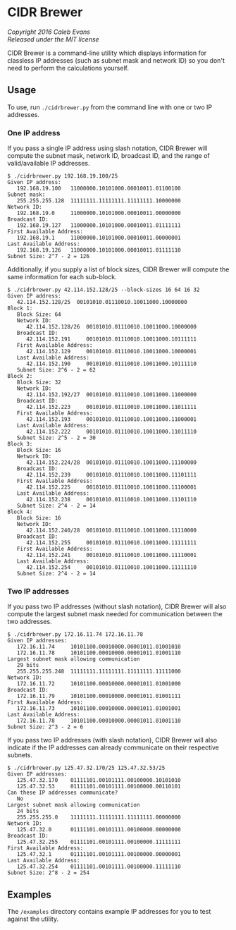 # CIDR Brewer

*Copyright 2016 Caleb Evans*  
*Released under the MIT license*

CIDR Brewer is a command-line utility which displays information for classless
IP addresses (such as subnet mask and network ID) so you don't need to perform
the calculations yourself.

## Usage

To use, run `./cidrbrewer.py` from the command line with one or two IP
addresses.

### One IP address

If you pass a single IP address using slash notation, CIDR Brewer will compute
the subnet mask, network ID, broadcast ID, and the range of valid/available IP
addresses.

```
$ ./cidrbrewer.py 192.168.19.100/25
Given IP address:
   192.168.19.100   11000000.10101000.00010011.01100100
Subnet mask:
   255.255.255.128  11111111.11111111.11111111.10000000
Network ID:
   192.168.19.0     11000000.10101000.00010011.00000000
Broadcast ID:
   192.168.19.127   11000000.10101000.00010011.01111111
First Available Address:
   192.168.19.1     11000000.10101000.00010011.00000001
Last Available Address:
   192.168.19.126   11000000.10101000.00010011.01111110
Subnet Size: 2^7 - 2 = 126
```

Additionally, if you supply a list of block sizes, CIDR Brewer will compute the
same information for each sub-block.

```
$ ./cidrbrewer.py 42.114.152.128/25 --block-sizes 16 64 16 32
Given IP address:
   42.114.152.128/25  00101010.01110010.10011000.10000000
Block 1:
   Block Size: 64
   Network ID:
      42.114.152.128/26  00101010.01110010.10011000.10000000
   Broadcast ID:
      42.114.152.191     00101010.01110010.10011000.10111111
   First Available Address:
      42.114.152.129     00101010.01110010.10011000.10000001
   Last Available Address:
      42.114.152.190     00101010.01110010.10011000.10111110
   Subnet Size: 2^6 - 2 = 62
Block 2:
   Block Size: 32
   Network ID:
      42.114.152.192/27  00101010.01110010.10011000.11000000
   Broadcast ID:
      42.114.152.223     00101010.01110010.10011000.11011111
   First Available Address:
      42.114.152.193     00101010.01110010.10011000.11000001
   Last Available Address:
      42.114.152.222     00101010.01110010.10011000.11011110
   Subnet Size: 2^5 - 2 = 30
Block 3:
   Block Size: 16
   Network ID:
      42.114.152.224/28  00101010.01110010.10011000.11100000
   Broadcast ID:
      42.114.152.239     00101010.01110010.10011000.11101111
   First Available Address:
      42.114.152.225     00101010.01110010.10011000.11100001
   Last Available Address:
      42.114.152.238     00101010.01110010.10011000.11101110
   Subnet Size: 2^4 - 2 = 14
Block 4:
   Block Size: 16
   Network ID:
      42.114.152.240/28  00101010.01110010.10011000.11110000
   Broadcast ID:
      42.114.152.255     00101010.01110010.10011000.11111111
   First Available Address:
      42.114.152.241     00101010.01110010.10011000.11110001
   Last Available Address:
      42.114.152.254     00101010.01110010.10011000.11111110
   Subnet Size: 2^4 - 2 = 14
```

### Two IP addresses

If you pass two IP addresses (without slash notation), CIDR Brewer will also
compute the largest subnet mask needed for communication between the two
addresses.

```
$ ./cidrbrewer.py 172.16.11.74 172.16.11.78
Given IP addresses:
   172.16.11.74     10101100.00010000.00001011.01001010
   172.16.11.78     10101100.00010000.00001011.01001110
Largest subnet mask allowing communication
   29 bits
   255.255.255.248  11111111.11111111.11111111.11111000
Network ID:
   172.16.11.72     10101100.00010000.00001011.01001000
Broadcast ID:
   172.16.11.79     10101100.00010000.00001011.01001111
First Available Address:
   172.16.11.73     10101100.00010000.00001011.01001001
Last Available Address:
   172.16.11.78     10101100.00010000.00001011.01001110
Subnet Size: 2^3 - 2 = 6
```

If you pass two IP addresses (with slash notation), CIDR Brewer will also
indicate if the IP addresses can already communicate on their respective
subnets.

```
$ ./cidrbrewer.py 125.47.32.170/25 125.47.32.53/25
Given IP addresses:
   125.47.32.170    01111101.00101111.00100000.10101010
   125.47.32.53     01111101.00101111.00100000.00110101
Can these IP addresses communicate?
   No
Largest subnet mask allowing communication
   24 bits
   255.255.255.0    11111111.11111111.11111111.00000000
Network ID:
   125.47.32.0      01111101.00101111.00100000.00000000
Broadcast ID:
   125.47.32.255    01111101.00101111.00100000.11111111
First Available Address:
   125.47.32.1      01111101.00101111.00100000.00000001
Last Available Address:
   125.47.32.254    01111101.00101111.00100000.11111110
Subnet Size: 2^8 - 2 = 254
```

## Examples

The `/examples` directory contains example IP addresses for you to test against
the utility.
